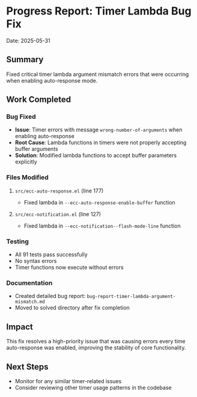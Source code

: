 # Progress Report: Timer Lambda Bug Fix
Date: 2025-05-31

## Summary
Fixed critical timer lambda argument mismatch errors that were occurring when enabling auto-response mode.

## Work Completed

### Bug Fixed
- **Issue**: Timer errors with message `wrong-number-of-arguments` when enabling auto-response
- **Root Cause**: Lambda functions in timers were not properly accepting buffer arguments
- **Solution**: Modified lambda functions to accept buffer parameters explicitly

### Files Modified
1. `src/ecc-auto-response.el` (line 177)
   - Fixed lambda in `--ecc-auto-response-enable-buffer` function
   
2. `src/ecc-notification.el` (line 127)
   - Fixed lambda in `--ecc-notification--flash-mode-line` function

### Testing
- All 91 tests pass successfully
- No syntax errors
- Timer functions now execute without errors

### Documentation
- Created detailed bug report: `bug-report-timer-lambda-argument-mismatch.md`
- Moved to solved directory after fix completion

## Impact
This fix resolves a high-priority issue that was causing errors every time auto-response was enabled, improving the stability of core functionality.

## Next Steps
- Monitor for any similar timer-related issues
- Consider reviewing other timer usage patterns in the codebase